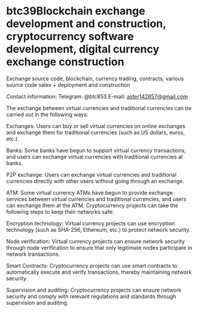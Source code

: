 # btc39Blockchain exchange development and construction, cryptocurrency software development, digital currency exchange construction

Exchange source code, blockchain, currency trading, contracts, various source code sales + deployment and construction

Contact information: Telegram: @btc853 E-mail: aster142857@gmail.com

The exchange between virtual currencies and traditional currencies can be carried out in the following ways:


Exchanges: Users can buy or sell virtual currencies on online exchanges and exchange them for traditional currencies (such as US dollars, euros, etc.).


Banks: Some banks have begun to support virtual currency transactions, and users can exchange virtual currencies with traditional currencies at banks.


P2P exchange: Users can exchange virtual currencies and traditional currencies directly with other users without going through an exchange.


ATM: Some virtual currency ATMs have begun to provide exchange services between virtual currencies and traditional currencies, and users can exchange them at the ATM.
Cryptocurrency projects can take the following steps to keep their networks safe:


Encryption technology: Virtual currency projects can use encryption technology (such as SHA-256, Ethereum, etc.) to protect network security.


Node verification: Virtual currency projects can ensure network security through node verification to ensure that only legitimate nodes participate in network transactions.


Smart Contracts: Cryptocurrency projects can use smart contracts to automatically execute and verify transactions, thereby maintaining network security.


Supervision and auditing: Cryptocurrency projects can ensure network security and comply with relevant regulations and standards through supervision and auditing.
